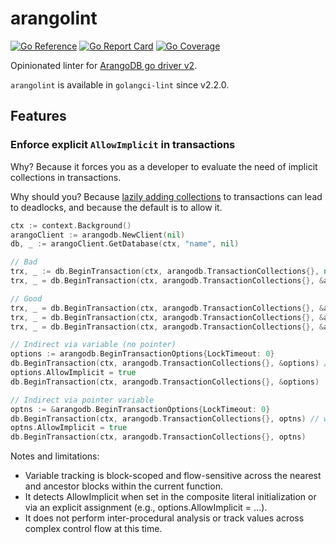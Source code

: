 # arangolint
[![Go Reference](https://pkg.go.dev/badge/github.com/Crocmagnon/arangolint.svg)](https://pkg.go.dev/github.com/Crocmagnon/arangolint)
[![Go Report Card](https://goreportcard.com/badge/github.com/Crocmagnon/arangolint)](https://goreportcard.com/report/github.com/Crocmagnon/arangolint)
[![Go Coverage](https://github.com/Crocmagnon/arangolint/wiki/coverage.svg)](https://github.com/Crocmagnon/arangolint/wiki/Coverage)

Opinionated linter for [ArangoDB go driver v2](https://github.com/arangodb/go-driver).

`arangolint` is available in `golangci-lint` since v2.2.0.

## Features

### Enforce explicit `AllowImplicit` in transactions
Why? Because it forces you as a developer to evaluate the need of implicit collections in transactions.

Why should you? Because [lazily adding collections](https://docs.arangodb.com/3.11/develop/transactions/locking-and-isolation/#lazily-adding-collections) to transactions can lead to deadlocks, and because the default is to allow it.

```go
ctx := context.Background()
arangoClient := arangodb.NewClient(nil)
db, _ := arangoClient.GetDatabase(ctx, "name", nil)

// Bad
trx, _ := db.BeginTransaction(ctx, arangodb.TransactionCollections{}, nil) // want "missing AllowImplicit option"
trx, _ = db.BeginTransaction(ctx, arangodb.TransactionCollections{}, &arangodb.BeginTransactionOptions{LockTimeout: 0}) // want "missing AllowImplicit option"

// Good
trx, _ = db.BeginTransaction(ctx, arangodb.TransactionCollections{}, &arangodb.BeginTransactionOptions{AllowImplicit: true})
trx, _ = db.BeginTransaction(ctx, arangodb.TransactionCollections{}, &arangodb.BeginTransactionOptions{AllowImplicit: false})
trx, _ = db.BeginTransaction(ctx, arangodb.TransactionCollections{}, &arangodb.BeginTransactionOptions{AllowImplicit: true, LockTimeout: 0})

// Indirect via variable (no pointer)
options := arangodb.BeginTransactionOptions{LockTimeout: 0}
db.BeginTransaction(ctx, arangodb.TransactionCollections{}, &options) // want "missing AllowImplicit option"
options.AllowImplicit = true
db.BeginTransaction(ctx, arangodb.TransactionCollections{}, &options)

// Indirect via pointer variable
optns := &arangodb.BeginTransactionOptions{LockTimeout: 0}
db.BeginTransaction(ctx, arangodb.TransactionCollections{}, optns) // want "missing AllowImplicit option"
optns.AllowImplicit = true
db.BeginTransaction(ctx, arangodb.TransactionCollections{}, optns)
```

Notes and limitations:
* Variable tracking is block-scoped and flow-sensitive across the nearest and ancestor blocks within the current function.
* It detects AllowImplicit when set in the composite literal initialization or via an explicit assignment (e.g., options.AllowImplicit = ...).
* It does not perform inter-procedural analysis or track values across complex control flow at this time.
